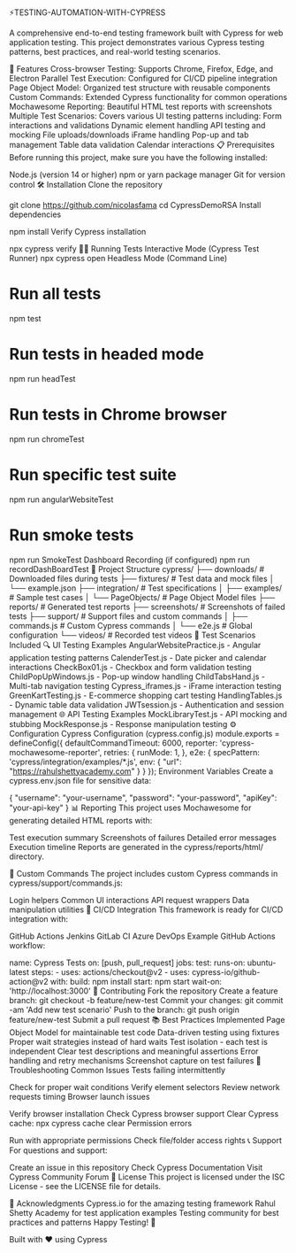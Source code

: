 ⚡TESTING-AUTOMATION-WITH-CYPRESS

A comprehensive end-to-end testing framework built with Cypress for web application testing. This project demonstrates various Cypress testing patterns, best practices, and real-world testing scenarios.

🚀 Features
Cross-browser Testing: Supports Chrome, Firefox, Edge, and Electron
Parallel Test Execution: Configured for CI/CD pipeline integration
Page Object Model: Organized test structure with reusable components
Custom Commands: Extended Cypress functionality for common operations
Mochawesome Reporting: Beautiful HTML test reports with screenshots
Multiple Test Scenarios: Covers various UI testing patterns including:
Form interactions and validations
Dynamic element handling
API testing and mocking
File uploads/downloads
iFrame handling
Pop-up and tab management
Table data validation
Calendar interactions
📋 Prerequisites
Before running this project, make sure you have the following installed:

Node.js (version 14 or higher)
npm or yarn package manager
Git for version control
🛠️ Installation
Clone the repository

git clone https://github.com/nicolasfama
cd CypressDemoRSA
Install dependencies

npm install
Verify Cypress installation

npx cypress verify
🏃‍♂️ Running Tests
Interactive Mode (Cypress Test Runner)
npx cypress open
Headless Mode (Command Line)
# Run all tests
npm test

# Run tests in headed mode
npm run headTest

# Run tests in Chrome browser
npm run chromeTest

# Run specific test suite
npm run angularWebsiteTest

# Run smoke tests
npm run SmokeTest
Dashboard Recording (if configured)
npm run recordDashBoardTest
📁 Project Structure
cypress/
├── downloads/          # Downloaded files during tests
├── fixtures/           # Test data and mock files
│   └── example.json
├── integration/        # Test specifications
│   ├── examples/       # Sample test cases
│   └── PageObjects/    # Page Object Model files
├── reports/            # Generated test reports
├── screenshots/        # Screenshots of failed tests
├── support/           # Support files and custom commands
│   ├── commands.js    # Custom Cypress commands
│   └── e2e.js        # Global configuration
└── videos/            # Recorded test videos
📝 Test Scenarios Included
🔍 UI Testing Examples
AngularWebsitePractice.js - Angular application testing patterns
CalenderTest.js - Date picker and calendar interactions
CheckBox01.js - Checkbox and form validation testing
ChildPopUpWindows.js - Pop-up window handling
ChildTabsHand.js - Multi-tab navigation testing
Cypress_iframes.js - iFrame interaction testing
GreenKartTesting.js - E-commerce shopping cart testing
HandlingTables.js - Dynamic table data validation
JWTsession.js - Authentication and session management
🌐 API Testing Examples
MockLibraryTest.js - API mocking and stubbing
MockResponse.js - Response manipulation testing
⚙️ Configuration
Cypress Configuration (cypress.config.js)
module.exports = defineConfig({
  defaultCommandTimeout: 6000,
  reporter: 'cypress-mochawesome-reporter',
  retries: {
    runMode: 1,
  },
  e2e: {
    specPattern: 'cypress/integration/examples/*.js',
    env: {
      "url": "https://rahulshettyacademy.com"
    }
  }
});
Environment Variables
Create a cypress.env.json file for sensitive data:

{
  "username": "your-username",
  "password": "your-password",
  "apiKey": "your-api-key"
}
📊 Reporting
This project uses Mochawesome for generating detailed HTML reports with:

Test execution summary
Screenshots of failures
Detailed error messages
Execution timeline
Reports are generated in the cypress/reports/html/ directory.

🔧 Custom Commands
The project includes custom Cypress commands in cypress/support/commands.js:

Login helpers
Common UI interactions
API request wrappers
Data manipulation utilities
🚀 CI/CD Integration
This framework is ready for CI/CD integration with:

GitHub Actions
Jenkins
GitLab CI
Azure DevOps
Example GitHub Actions workflow:

name: Cypress Tests
on: [push, pull_request]
jobs:
  test:
    runs-on: ubuntu-latest
    steps:
      - uses: actions/checkout@v2
      - uses: cypress-io/github-action@v2
        with:
          build: npm install
          start: npm start
          wait-on: 'http://localhost:3000'
🤝 Contributing
Fork the repository
Create a feature branch: git checkout -b feature/new-test
Commit your changes: git commit -am 'Add new test scenario'
Push to the branch: git push origin feature/new-test
Submit a pull request
📚 Best Practices Implemented
Page Object Model for maintainable test code
Data-driven testing using fixtures
Proper wait strategies instead of hard waits
Test isolation - each test is independent
Clear test descriptions and meaningful assertions
Error handling and retry mechanisms
Screenshot capture on test failures
🐛 Troubleshooting
Common Issues
Tests failing intermittently

Check for proper wait conditions
Verify element selectors
Review network requests timing
Browser launch issues

Verify browser installation
Check Cypress browser support
Clear Cypress cache: npx cypress cache clear
Permission errors

Run with appropriate permissions
Check file/folder access rights
📞 Support
For questions and support:

Create an issue in this repository
Check Cypress Documentation
Visit Cypress Community Forum
📄 License
This project is licensed under the ISC License - see the LICENSE file for details.

🙏 Acknowledgments
Cypress.io for the amazing testing framework
Rahul Shetty Academy for test application examples
Testing community for best practices and patterns
Happy Testing! 🎉

Built with ❤️ using Cypress
